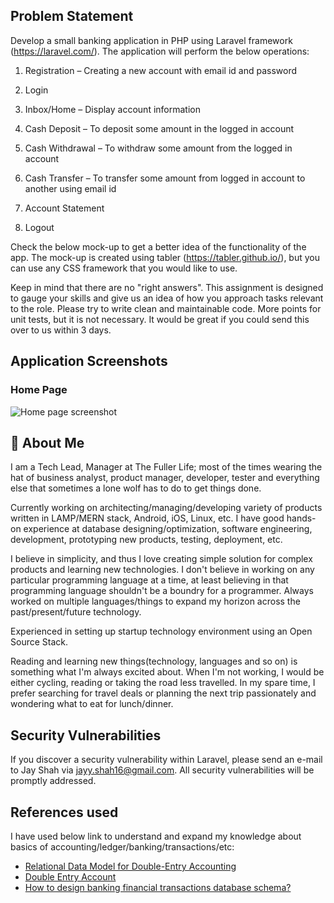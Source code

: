 
## Problem Statement


Develop a small banking application in PHP using Laravel framework
(https://laravel.com/). The application will perform the below
operations:

1. Registration – Creating a new account with email id and password

2. Login

3. Inbox/Home – Display account information

4. Cash Deposit – To deposit some amount in the logged in account

5. Cash Withdrawal – To withdraw some amount from the logged in account

6. Cash Transfer – To transfer some amount from logged in account to another using email id

7. Account Statement

8. Logout

Check the below mock-up to get a better idea of the functionality of
the app. The mock-up is created using tabler
(https://tabler.github.io/), but you can use any CSS framework that you
would like to use.

Keep in mind that there are no "right answers". This assignment is
designed to gauge your skills and give us an idea of how you
approach tasks relevant to the role. Please try to write clean and
maintainable code. More points for unit tests, but it is not necessary. It
would be great if you could send this over to us within 3 days.


## Application Screenshots

### Home Page

![Home page screenshot](https://uploadnow.io/s/1395b927-e22f-4961-99bb-4d67cb103ef9 "Home page screenshot")



## 🚀 About Me
I am a Tech Lead, Manager at The Fuller Life; most of the times wearing the hat of business analyst, product manager, developer, tester and everything else that sometimes a lone wolf has to do to get things done.

Currently working on architecting/managing/developing variety of products written in LAMP/MERN stack, Android, iOS, Linux, etc. I have good hands-on experience at database designing/optimization, software engineering, development, prototyping new products, testing, deployment, etc.

I believe in simplicity, and thus I love creating simple solution for complex products and learning new technologies. I don't believe in working on any particular programming language at a time, at least believing in that programming language shouldn't be a boundry for a programmer. Always worked on multiple languages/things to expand my horizon across the past/present/future technology.

Experienced in setting up startup technology environment using an Open Source Stack.

Reading and learning new things(technology, languages and so on) is something what I'm always excited about. When I'm not working, I would be either cycling, reading or taking the road less travelled. In my spare time, I prefer searching for travel deals or planning the next trip passionately and wondering what to eat for lunch/dinner.


## Security Vulnerabilities

If you discover a security vulnerability within Laravel, please send an e-mail to Jay Shah via [jayy.shah16@gmail.com](mailto:jayy.shah16@gmail.com). All security vulnerabilities will be promptly addressed.


## References used

I have used below link to understand and expand my knowledge about basics of accounting/ledger/banking/transactions/etc:

- [Relational Data Model for Double-Entry Accounting](https://stackoverflow.com/questions/59432964/relational-data-model-for-double-entry-accounting/59465148#59465148)
- [Double Entry Account](https://www.softwaregems.com.au/Documents/Student_Resolutions/Alex/Alex%20Account%20TA.pdf)
- [How to design banking financial transactions database schema?](https://dba.stackexchange.com/questions/301066/how-to-design-banking-financial-transactions-database-schema)
